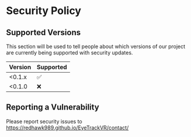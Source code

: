 # Security Policy

## Supported Versions

This section will be used to tell people about which versions of our project are
currently being supported with security updates.

| Version | Supported          |
| ------- | ------------------ |
| <0.1.x   | :white_check_mark: |
| <0.1.0   | :x:                |

## Reporting a Vulnerability

Please report security issues to <https://redhawk989.github.io/EyeTrackVR/contact/>
